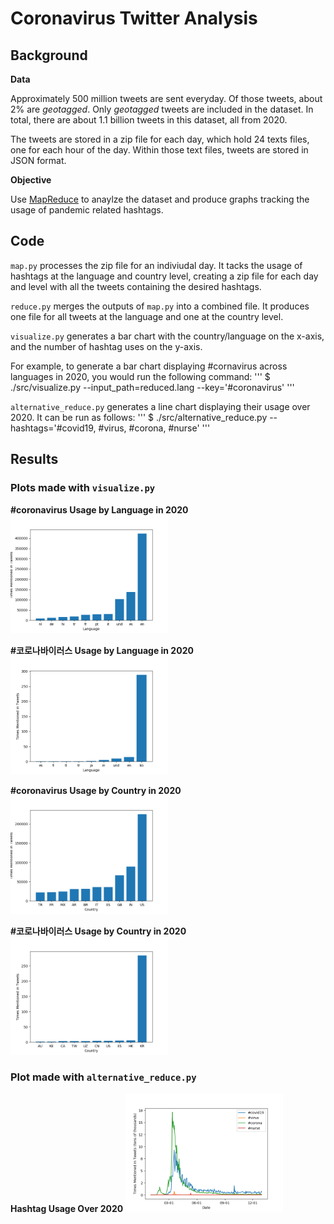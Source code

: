 # Coronavirus Twitter Analysis

## Background

**Data**

Approximately 500 million tweets are sent everyday.
Of those tweets, about 2% are *geotagged*.
Only *geotagged* tweets are included in the dataset.
In total, there are about 1.1 billion tweets in this dataset, all from 2020.

The tweets are stored in a zip file for each day, which hold 24 texts files, one for each hour of the day. Within those text files, tweets are stored in JSON format.

**Objective**

Use [MapReduce](https://en.wikipedia.org/wiki/MapReduce) to anaylze the dataset and produce graphs tracking the usage of pandemic related hashtags.

## Code

<code>map.py</code> processes the zip file for an indiviudal day. It tacks the usage of hashtags at the language and country level, creating a zip file for each day and level with all the tweets containing the desired hashtags.

<code>reduce.py</code> merges the outputs of <code>map.py</code> into a combined file. It produces one file for all tweets at the language and one at the country level.

<code>visualize.py</code> generates a bar chart with the country/language on the x-axis, and the number of hashtag uses on the y-axis.

For example, to generate a bar chart displaying \#cornavirus across languages in 2020, you would run the following command:
'''
$ ./src/visualize.py --input_path=reduced.lang --key='#coronavirus'
'''

<code>alternative_reduce.py</code> generates a line chart displaying their usage over 2020.
It can be run as follows:
'''
$ ./src/alternative_reduce.py --hashtags='#covid19, #virus, #corona, #nurse'
'''
## Results

### Plots made with <code>visualize.py</code>

**\#coronavirus Usage by Language in 2020**
<img src=language_coronavirus.png width=50% />

**\#코로나바이러스 Usage by Language in 2020**
<img src=language_korean.png width=50% />

**\#coronavirus Usage by Country in 2020**
<img src=country_coronavirus.png width=50% />

**\#코로나바이러스 Usage by Country in 2020**
<img src=country_korean.png width=50% />

### Plot made with <code>alternative_reduce.py</code>

**Hashtag Usage Over 2020**
 <img src=line_plot.png width=50% />
